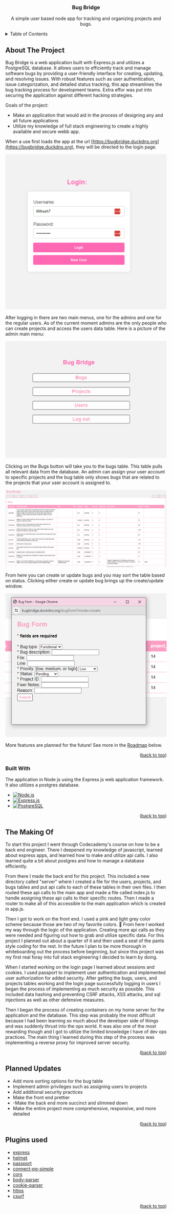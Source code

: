<!-- Improved compatibility of back to top link: See: https://github.com/othneildrew/Best-README-Template/pull/73 -->
<a name="readme-top"></a>
<!--
*** Thanks for checking out the Best-README-Template. If you have a suggestion
*** that would make this better, please fork the repo and create a pull request
*** or simply open an issue with the tag "enhancement".
*** Don't forget to give the project a star!
*** Thanks again! Now go create something AMAZING! :D
-->


<!-- PROJECT LOGO -->
<br />
<div align="center">

  <h3 align="center">Bug Bridge</h3>

  <p align="center">
    A simple user based node app for tracking and organizing projects and bugs.
    <br />
  </p>
</div>



<!-- TABLE OF CONTENTS -->
<details>
  <summary>Table of Contents</summary>
  <ol>
    <li>
      <a href="#about-the-project">About The Project</a>
      <ul>
        <li><a href="#built-with">Built With</a></li>
      </ul>
    </li>
    <li><a href="#makingof">The Making Of</a></li>
    <li><a href="#plannedupdates">Planned updates</a></li>
  </ol>
</details>



<!-- ABOUT THE PROJECT -->
## About The Project

Bug Bridge is a web application built with Express.js and utilizes a PostgreSQL database. It allows users to efficiently track and manage software bugs by providing a user-friendly interface for creating, updating, and resolving issues. With robust features such as user authentication, issue categorization, and detailed status tracking, this app streamlines the bug tracking process for development teams. Extra effor was put into securing the application against different hacking strategies.

Goals of the project:
* Make an application that would aid in the process of designing any and all future applications
* Utilize my knowledge of full stack engineering to create a highly available and secure webb app.

When a use first loads the app at the url [https://bugbridge.duckdns.org](https://bugbridge.duckdns.org), they will be directed to the login page.

![Login Page](bugBridgeLogin.PNG)

After logging in there are two main menus, one for the admins and one for the regular users. As of the current moment admins are the only people who can create projects and access the users data table. Here is a picture of the admin main menu: 

![Main Menu](bugBridgeMainMenu.PNG)

Clicking on the Bugs button will take you to the bugs table. This table pulls all relevant data from the database. An admin can assign your user account to specific projects and the bug table only shows bugs that are related to the projects that your user account is assigned to. 

![Bugs Page](bugBridgeBugsPage.PNG)

From here you can create or update bugs and you may sort the table based on status. Clicking either create or update bug brings up the create/update window. 

![Create Bugs](bugBridgeCreateBugForm.PNG)

More features are planned for the future! See more in the <a href="#roadmap">Roadmap</a> below. 

<p align="right">(<a href="#readme-top">back to top</a>)</p>


### Built With

The application in Node js using the Express js web application framework. It also utilizes a postgres database.

* [![Node.js](https://img.shields.io/badge/node.js-339933?style=for-the-badge&logo=node.js&logoColor=white)](https://nodejs.org/)
* [![Express.js](https://img.shields.io/badge/express.js-000000?style=for-the-badge&logo=express&logoColor=white)](https://expressjs.com/)
* [![PostgreSQL](https://img.shields.io/badge/postgreSQL-336791?style=for-the-badge&logo=postgresql&logoColor=white)](https://www.postgresql.org/)

<p align="right">(<a href="#readme-top">back to top</a>)</p>



<!-- The making of -->
## The Making Of

To start this project I went through Codecademy's course on how to be a back end engineer. There I deepened my knowledge of javascript, learned about express apps, and learned how to make and utilize api calls. I also learned quite a bit about postgres and how to manage a database efficiently. 

From there I made the back end for this project. This included a new directory called "server" where I created a file for the users, projects, and bugs tables and put api calls to each of these tables in their own files. I then routed these api calls to the main app and made a file called index.js to handle assigning these api calls to their specific routes. Then I made a router to make all of this accessible to the main application which is created in app.js.

Then I got to work on the front end. I used a pink and light grey color scheme because those are two of my favorite colors. :slightly_smiling_face: From here I worked my way through the logic of the application. Creating more api calls as they were needed and figuring out how to grab and utilize specific data. For this project I planned out about a quarter of it and then used a seat of the pants style coding for the rest. In the future I plan to be more thorough in whiteboarding out the process before beginning, but since this project was my first real foray into full stack engineering I decided to learn by doing. 

When I started working on the login page I learned about sessions and cookies. I used passport to implement user authentication and implemented user authorization for added security. After getting the bugs, users, and projects tables working and the login page successfully logging in users I began the process of implementing as much security as possible. This included data hashing and preventing CSRF attacks, XSS attacks, and sql injections as well as other defensive measures. 

Then I began the process of creating containers on my home server for the application and the database. This step was probably the most difficult because I had been learning so much about the developer side of things and was suddenly thrust into the ops world. It was also one of the most rewarding though and I got to utilize the limited knowledge I have of dev ops practices. The main thing I learned during this step of the process was implementing a reverse proxy for improved server security.

<p align="right">(<a href="#readme-top">back to top</a>)</p>



<!-- Planned Updates -->
## Planned Updates


- Add more sorting options for the bug table
- Implement admin privileges such as assigning users to projects
- Add additional security practices
- Make the front end prettier
- -Make the back end more succinct and slimmed down
- Make the entire project more comprehensive, responsive, and more detailed

<p align="right">(<a href="#readme-top">back to top</a>)</p>


<!-- ACKNOWLEDGMENTS -->
## Plugins used

* [express](https://www.npmjs.com/package/express)
* [helmet](https://www.npmjs.com/package/helmet)
* [passport](https://www.npmjs.com/package/passport)
* [connect-pg-simple](https://www.npmjs.com/package/connect-pg-simple)
* [cors](https://www.npmjs.com/package/cors)
* [body-parser](https://www.npmjs.com/package/body-parser)
* [cookie-parser](https://www.npmjs.com/package/cookie-parser)
* [https](https://www.npmjs.com/package/https)
* [csurf](https://www.npmjs.com/package/csurf)

<p align="right">(<a href="#readme-top">back to top</a>)</p>

